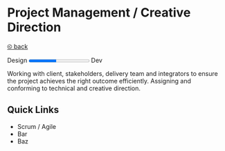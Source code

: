 # Project Management / Creative Direction

[&olt; back](../README.md)

Design <progress value="0.45"></progress> Dev

Working with client, stakeholders, delivery team and integrators to ensure the project achieves the right outcome efficiently.  Assigning and conforming to technical and creative direction.

## Quick Links

* Scrum / Agile
* Bar
* Baz